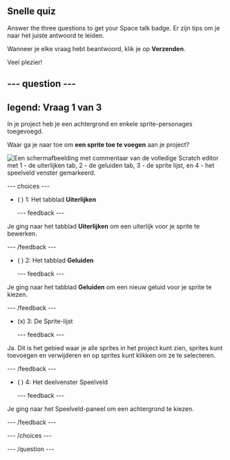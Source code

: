 ## Snelle quiz

Answer the three questions to get your Space talk badge. Er zijn tips om je naar het juiste antwoord te leiden.

Wanneer je elke vraag hebt beantwoord, klik je op **Verzenden**.

Veel plezier!

--- question ---
---
legend: Vraag 1 van 3
---

In je project heb je een achtergrond en enkele sprite-personages toegevoegd.

Waar ga je naar toe om **een sprite toe te voegen** aan je project?

![Een schermafbeelding met commentaar van de volledige Scratch editor met 1 - de uiterlijken tab, 2 - de geluiden tab, 3 - de sprite lijst, en 4 - het speelveld venster gemarkeerd.](images/question1.png)

--- choices ---

- ( ) 1: Het tabblad **Uiterlijken**

  --- feedback ---

Je ging naar het tabblad **Uiterlijken** om een uiterlijk voor je sprite te bewerken.

  --- /feedback ---

- ( ) 2: Het tabblad **Geluiden**

  --- feedback ---

Je ging naar het tabblad **Geluiden** om een nieuw geluid voor je sprite te kiezen.

  --- /feedback ---

- (x) 3: De Sprite-lijst

  --- feedback ---

Ja. Dit is het gebied waar je alle sprites in het project kunt zien, sprites kunt toevoegen en verwijderen en op sprites kunt klikken om ze te selecteren.

  --- /feedback ---

- ( ) 4: Het deelvenster Speelveld

  --- feedback ---

Je ging naar het Speelveld-paneel om een achtergrond te kiezen.

  --- /feedback ---

--- /choices ---

--- /question ---
